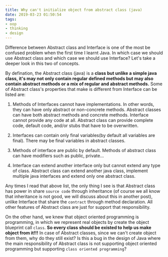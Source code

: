 ```yaml
---
title: Why can't initialize object from abstract class (java)
date: 2019-03-23 01:50:54
tags:
- oop
- thinking
- design
---
```


Difference between Abstract class and Interface is one of the most be confused problem when the first time I learnt Java. In which case we should use Abstract class and which case we should use Interface? Let's take a deeper look in this two of concepts.

<!-- more -->

By defination, the Abstract class (java) is a __class but unlike a simple java class, it's may not only contain regular defined methods but may also contain abstract methods or a mix of regular and abstract methods.__ Some of Abstract class's properties that make is different from Interface can be listed are:

1. Methods of Interfaces cannot have implementations. In other words, they can have only abstract or non-concrete methods. Abstract classes can have both abstract methods and concrete methods. Interface cannot provide any code at all. Abstract class can provide complete code, default code, and/or stubs that have to be overwritten.

2. Interfaces can contain only final variables(by default all variables are final). There may be final variables in abstract classes.

3. Methods of interface are public by default. Methods of abstract class can have modifiers such as public, private...

4. Interface can extend another interface only but cannot extend any type of class. Abstract class can extend another java class, implement multiple java interfaces and extend only one abstract class.

Any times I read that above list, the only thing I see is that Abstract class has power in share `source code` through inheritance (of course we all know that inheritance is not good, we will discuss about this in another post), unlike Interface that share the `contract` through method declaration. All other features of Abstract class are just for support that responsibility.

On the other hand, we knew that object oriented programming is programming, in which we represent real objects by create the object blueprint call `class`. __So every class should be existed to help us make object from it!!!__ In case of Abstract classes, since we can't create object from them, why do they still exist? Is this a bug in the design of Java where the main responsibility of Abstract class is not supporting object oriented programming but supporting `class oriented programming`?
